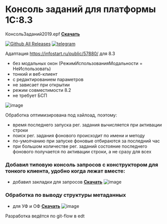 # Консоль заданий для платформы 1С:8.3 

КонсольЗаданий2019.epf __[Скачать](https://github.com/kuzyara/JobsConsole2019.epf/releases/latest/download/JobsConsole2019.zip)__

[![Github All Releases](https://img.shields.io/github/downloads/kuzyara/JobsConsole2019.epf/total.svg)]() [![telegram](https://patrolavia.github.io/telegram-badge/chat.png)](https://teleg.run/kuzyara777)

Адаптация https://infostart.ru/public/57880/ для 8.3 
* без модальных окон (РежимИспользованияМодальности = НеИспользовать)
* тонкий и веб-клиент
* с редактированием параметров
* не зависает при открытии
* режим совместимости 8.2
* не требует БСП

![image](src/JobsConsoleScreenshot.png?raw=true)

Обработка оптимизирована под хайлоад, поэтому:
* время последнего запуска рег. задания вычисляется при активации строки
* поиск рег. задания фонового происходит по имени и методу
* по-умолчанию при запуске фоновые отбираются за последний час
* при большом количестве рег. заданий состояние последнего фонового получается по активации строки, а не сразу для всех

### Добавил типовую консоль запросов с конструктором для тонкого клиента, удобно когда лежат вместе:
* добавил закладки для запросов
__[Скачать](hhttps://github.com/kuzyara/JobsConsole2019.epf/releases/latest/download/JobsConsole2019.zip)__
![image](https://user-images.githubusercontent.com/2604430/50132733-22f2fb00-02bb-11e9-8f59-a7e9ee058f05.png)

### Обработка по выводу структуры метаданных
* для УФ и ОФ
__[Скачать](https://github.com/kuzyara/JobsConsole2019.epf/releases/latest/download/JobsConsole2019.zip)__
![image](https://user-images.githubusercontent.com/2604430/62603889-6f15ad00-b929-11e9-8be8-57a7852830f7.png)

Разработка ведётся по git-flow в edt
